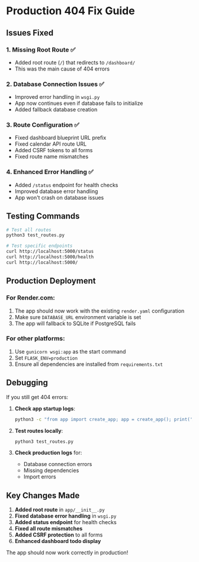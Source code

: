 # Production 404 Fix Guide

## Issues Fixed

### 1. **Missing Root Route** ✅
- Added root route (`/`) that redirects to `/dashboard/`
- This was the main cause of 404 errors

### 2. **Database Connection Issues** ✅
- Improved error handling in `wsgi.py`
- App now continues even if database fails to initialize
- Added fallback database creation

### 3. **Route Configuration** ✅
- Fixed dashboard blueprint URL prefix
- Fixed calendar API route URL
- Added CSRF tokens to all forms
- Fixed route name mismatches

### 4. **Enhanced Error Handling** ✅
- Added `/status` endpoint for health checks
- Improved database error handling
- App won't crash on database issues

## Testing Commands

```bash
# Test all routes
python3 test_routes.py

# Test specific endpoints
curl http://localhost:5000/status
curl http://localhost:5000/health
curl http://localhost:5000/
```

## Production Deployment

### For Render.com:
1. The app should now work with the existing `render.yaml` configuration
2. Make sure `DATABASE_URL` environment variable is set
3. The app will fallback to SQLite if PostgreSQL fails

### For other platforms:
1. Use `gunicorn wsgi:app` as the start command
2. Set `FLASK_ENV=production`
3. Ensure all dependencies are installed from `requirements.txt`

## Debugging

If you still get 404 errors:

1. **Check app startup logs**:
   ```bash
   python3 -c "from app import create_app; app = create_app(); print('App created successfully')"
   ```

2. **Test routes locally**:
   ```bash
   python3 test_routes.py
   ```

3. **Check production logs** for:
   - Database connection errors
   - Missing dependencies
   - Import errors

## Key Changes Made

1. **Added root route** in `app/__init__.py`
2. **Fixed database error handling** in `wsgi.py`
3. **Added status endpoint** for health checks
4. **Fixed all route mismatches**
5. **Added CSRF protection** to all forms
6. **Enhanced dashboard todo display**

The app should now work correctly in production!